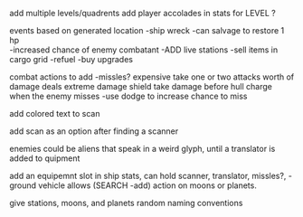 add multiple levels/quadrents
add player accolades in stats for LEVEL ?


events based on generated location
    -ship wreck
        -can salvage to restore 1 hp    
        -increased chance of enemy combatant
    -ADD live stations
        -sell items in cargo grid
        -refuel
        -buy upgrades


combat actions to add
-missles? 
    expensive
    take one or two attacks worth of damage
    deals extreme damage
shield
    take damage before hull
    charge when the enemy misses
        -use dodge to increase chance to miss

add colored text to scan

add scan as an option after finding a scanner

enemies could be aliens that speak in a weird glyph, until a translator is added to quipment

add an equipemnt slot in ship stats, can hold scanner, translator, missles?, 
        - ground vehicle allows (SEARCH -add) action on moons or planets.

give stations, moons, and planets random naming conventions


